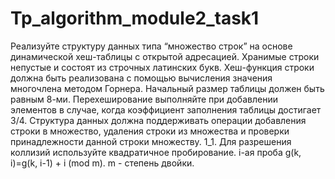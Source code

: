 # Tp_algorithm_module2_task1
Реализуйте структуру данных типа “множество строк” на основе динамической хеш-таблицы с открытой адресацией. Хранимые строки непустые и состоят из строчных латинских букв. Хеш-функция строки должна быть реализована с помощью вычисления значения многочлена методом Горнера. Начальный размер таблицы должен быть равным 8-ми. Перехеширование выполняйте при добавлении элементов в случае, когда коэффициент заполнения таблицы достигает 3/4. Структура данных должна поддерживать операции добавления строки в множество, удаления строки из множества и проверки принадлежности данной строки множеству. 1_1. Для разрешения коллизий используйте квадратичное пробирование. i-ая проба g(k, i)=g(k, i-1) + i (mod m). m - степень двойки.
